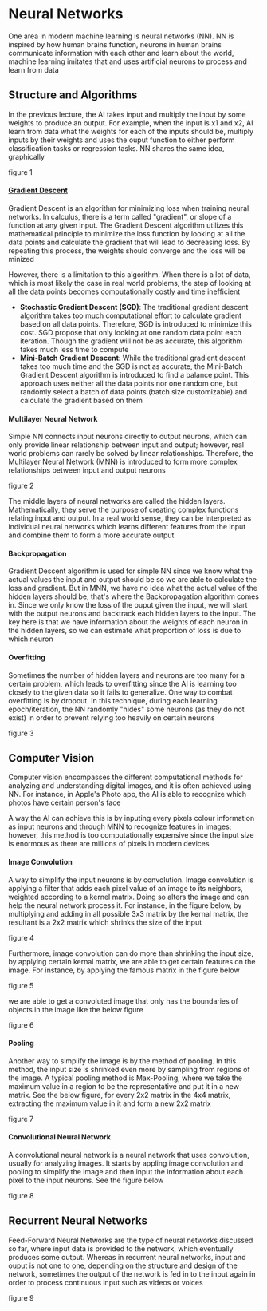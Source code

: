 # Neural Networks

One area in modern machine learning is neural networks (NN). NN is inspired by how human brains function, neurons in human brains communicate information with each other and learn about the world, machine learning imitates that and uses artificial neurons to process and learn from data

## Structure and Algorithms

In the previous lecture, the AI takes input and multiply the input by some weights to produce an output. For example, when the input is x1 and x2, AI learn from data what the weights for each of the inputs should be, multiply inputs by their weights and uses the ouput function to either perform classification tasks or regression tasks. NN shares the same idea, graphically

figure 1

#### [Gradient Descent](https://en.wikipedia.org/wiki/Gradient_descent)

Gradient Descent is an algorithm for minimizing loss when training neural networks. In calculus, there is a term called "gradient", or slope of a function at any given input. The Gradient Descent algorithm utilizes this mathematical principle to minimize the loss function by looking at all the data points and calculate the gradient that will lead to decreasing loss. By repeating this process, the weights should converge and the loss will be minized

However, there is a limitation to this algorithm. When there is a lot of data, which is most likely the case in real world problems, the step of looking at all the data points becomes computationally costly and time inefficient

- **Stochastic Gradient Descent (SGD)**: The traditional gradient descent algorithm takes too much computational effort to calculate gradient based on all data points. Therefore, SGD is introduced to minimize this cost. SGD propose that only looking at one random data point each iteration. Though the gradient will not be as accurate, this algorithm takes much less time to compute
- **Mini-Batch Gradient Descent**: While the traditional gradient descent takes too much time and the SGD is not as accurate, the Mini-Batch Gradient Descent algorithm is introduced to find a balance point. This approach uses neither all the data points nor one random one, but randomly select a batch of data points (batch size customizable) and calculate the gradient based on them

#### Multilayer Neural Network

Simple NN connects input neurons directly to output neurons, which can only provide linear relationship between input and output; however, real world problems can rarely be solved by linear relationships. Therefore, the Multilayer Neural Network (MNN) is introduced to form more complex relationships between input and output neurons

figure 2

The middle layers of neural networks are called the hidden layers. Mathematically, they serve the purpose of creating complex functions relating input and output. In a real world sense, they can be interpreted as individual neural networks which learns different features from the input and combine them to form a more accurate output

#### Backpropagation

Gradient Descent algorithm is used for simple NN since we know what the actual values the input and output should be so we are able to calculate the loss and gradient. But in MNN, we have no idea what the actual value of the hidden layers should be, that's where the Backpropagation algorithm comes in. Since we only know the loss of the ouput given the input, we will start with the output neurons and backtrack each hidden layers to the input. The key here is that we have information about the weights of each neuron in the hidden layers, so we can estimate what proportion of loss is due to which neuron

#### Overfitting

Sometimes the number of hidden layers and neurons are too many for a certain problem, which leads to overfitting since the AI is learning too closely to the given data so it fails to generalize. One way to combat overfitting is by dropout. In this technique, during each learning epoch/iteration, the NN randomly "hides" some neurons (as they do not exist) in order to prevent relying too heavily on certain neurons

figure 3

## Computer Vision

Computer vision encompasses the different computational methods for analyzing and understanding digital images, and it is often achieved using NN. For instance, in Apple's Photo app, the AI is able to recognize which photos have certain person's face

A way the AI can achieve this is by inputing every pixels colour information as input neurons and through MNN to recognize features in images; however, this method is too computationally expensive since the input size is enormous as there are millions of pixels in modern devices

#### Image Convolution

A way to simplify the input neurons is by convolution. Image convolution is applying a filter that adds each pixel value of an image to its neighbors, weighted according to a kernel matrix. Doing so alters the image and can help the neural network process it. For instance, in the figure below, by multiplying and adding in all possible 3x3 matrix by the kernal matrix, the resultant is a 2x2 matrix which shrinks the size of the input

figure 4

Furthermore, image convolution can do more than shrinking the input size, by applying certain kernal matrix, we are able to get certain features on the image. For instance, by applying the famous matrix in the figure below

figure 5

we are able to get a convoluted image that only has the boundaries of objects in the image like the below figure

figure 6

#### Pooling

Another way to simplify the image is by the method of pooling. In this method, the input size is shrinked even more by sampling from regions of the image. A typical pooling method is Max-Pooling, where we take the maximum value in a region to be the representative and put it in a new matrix. See the below figure, for every 2x2 matrix in the 4x4 matrix, extracting the maximum value in it and form a new 2x2 matrix

figure 7

#### Convolutional Neural Network

A convolutional neural network is a neural network that uses convolution, usually for analyzing images. It starts by appling image convolution and pooling to simplify the image and then input the information about each pixel to the input neurons. See the figure below

figure 8

## Recurrent Neural Networks

Feed-Forward Neural Networks are the type of neural networks discussed so far, where input data is provided to the network, which eventually produces some output. Whereas in recurrent neural networks, input and ouput is not one to one, depending on the structure and design of the network, sometimes the output of the network is fed in to the input again in order to process continuous input such as videos or voices

figure 9
